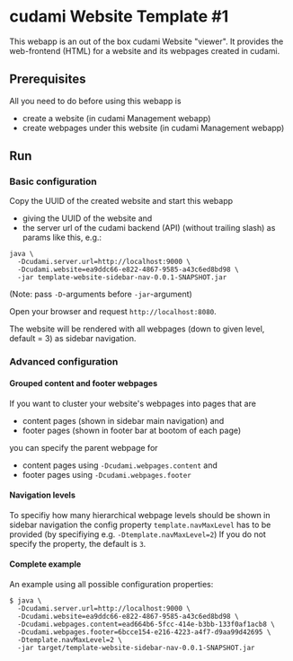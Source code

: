 # cudami Website Template #1

This webapp is an out of the box cudami Website "viewer".
It provides the web-frontend (HTML) for a website and its webpages created in cudami.

## Prerequisites

All you need to do before using this webapp is

- create a website (in cudami Management webapp)
- create webpages under this website (in cudami Management webapp)

## Run

### Basic configuration

Copy the UUID of the created website and start this webapp
- giving the UUID of the website and
- the server url of the cudami backend (API) (without trailing slash)
as params like this, e.g.:

```
java \
  -Dcudami.server.url=http://localhost:9000 \
  -Dcudami.website=ea9ddc66-e822-4867-9585-a43c6ed8bd98 \
  -jar template-website-sidebar-nav-0.0.1-SNAPSHOT.jar
```

(Note: pass `-D`-arguments before `-jar`-argument)

Open your browser and request `http://localhost:8080`.

The website will be rendered with all webpages (down to given level, default = 3) as sidebar navigation.

### Advanced configuration

#### Grouped content and footer webpages

If you want to cluster your website's webpages into pages that are

- content pages (shown in sidebar main navigation) and
- footer pages (shown in footer bar at bootom of each page)

you can specify the parent webpage for

-  content pages using `-Dcudami.webpages.content` and
- footer pages using `-Dcudami.webpages.footer`

#### Navigation levels

To specifiy how many hierarchical webpage levels should be shown in sidebar navigation
the config property `template.navMaxLevel` has to be provided (by specifiying e.g. `-Dtemplate.navMaxLevel=2`)
If you do not specify the property, the default is `3`.

#### Complete example

An example using all possible configuration properties:

```
$ java \
  -Dcudami.server.url=http://localhost:9000 \
  -Dcudami.website=ea9ddc66-e822-4867-9585-a43c6ed8bd98 \
  -Dcudami.webpages.content=ead664b6-5fcc-414e-b3bb-133f0af1acb8 \
  -Dcudami.webpages.footer=6bcce154-e216-4223-a4f7-d9aa99d42695 \
  -Dtemplate.navMaxLevel=2 \
  -jar target/template-website-sidebar-nav-0.0.1-SNAPSHOT.jar
```
